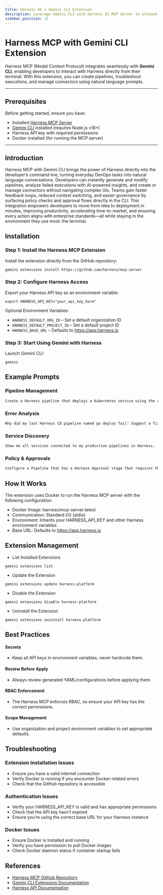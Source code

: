 ```yaml
---
title: Harness AI x Gemini CLI Extension
description: Leverage Gemini CLI with Harness AI MCP Server to unleash your developer workflows
sidebar_position: 11
---
```


# Harness MCP with Gemini CLI Extension

Harness MCP (Model Context Protocol) integrates seamlessly with **Gemini CLI**, enabling developers to interact with Harness directly from their terminal. With this extension, you can create pipelines, troubleshoot executions, and manage connectors using natural language prompts.

---

## Prerequisites

Before getting started, ensure you have:

- Installed [Harness MCP Server](https://developer.harness.io/docs/platform/harness-aida/harness-mcp-server/)  
- [Gemini CLI](https://github.com/google-gemini/cli) installed (requires Node.js v18+)  
- Harness API key with required permissions
- Docker installed (for running the MCP server)



---

## Introduction

Harness MCP with Gemini CLI brings the power of Harness directly into the developer’s command line, turning everyday DevOps tasks into natural language conversations. Developers can instantly generate and modify pipelines, analyze failed executions with AI-powered insights, and create or manage connectors without navigating complex UIs. Teams gain faster feedback loops, reduced context switching, and easier governance by surfacing policy checks and approval flows directly in the CLI. This integration empowers developers to move from idea to deployment in minutes, improving productivity, accelerating time-to-market, and ensuring every action aligns with enterprise standards—all while staying in the environment they use most: the terminal.

## Installation

### Step 1: Install the Harness MCP Extension
Install the extension directly from the GitHub repository:

```bash
gemini extensions install https://github.com/harness/mcp-server
```


### Step 2: Configure Harness Access

Export your Harness API key as an environment variable:

```
export HARNESS_API_KEY="your_api_key_here"
```

Optional Environment Variables:

- `HARNESS_DEFAULT_ORG_ID` – Set a default organization ID
- `HARNESS_DEFAULT_PROJECT_ID` – Set a default project ID
- `HARNESS_BASE_URL` – Defaults to https://app.harness.io

###  Step 3: Start Using Gemini with Harness

Launch Gemini CLI:

```
gemini
```

## Example Prompts

### Pipeline Management

```bash
Create a Harness pipeline that deploys a Kubernetes service using the account-level template "Golden Pipeline Template".
```

### Error Analysis

```bash
Why did my last Harness CD pipeline named go deploy fail? Suggest a fix.
```

### Service Discovery 

```bash
Show me all services connected to my production pipelines in Harness.
```

### Policy & Approvals

```bash
Configure a Pipeline that has a Harness Approval stage that requires the account administrator user group to approve. Minimum 2 users must approve.
```

## How It Works

The extension uses Docker to run the Harness MCP server with the following configuration:

- Docker Image: harness/mcp-server:latest
- Communication: Standard I/O (stdio)
- Environment: Inherits your HARNESS_API_KEY and other Harness environment variables
- Base URL: Defaults to https://app.harness.io

## Extension Management

- List Installed Extensions

```shell 
gemini extensions list
```

- Update the Extension

```shell
gemini extensions update harness-platform
```

- Disable the Extension

```shell
gemini extensions disable harness-platform
```

- Uninstall the Extension

```shell
gemini extensions uninstall harness-platform
```

## Best Practices

#### Secrets
 
- Keep all API keys in environment variables, never hardcode them.

#### Review Before Apply

- Always review generated YAML/configurations before applying them.

#### RBAC Enforcement

- The Harness MCP enforces RBAC, so ensure your API key has the correct permissions.

 #### Scope Management
 
- Use organization and project environment variables to set appropriate defaults.

## Troubleshooting

### Extension Installation Issues

- Ensure you have a valid internet connection
- Verify Docker is running if you encounter Docker-related errors
- Check that the GitHub repository is accessible

### Authentication Issues

- Verify your HARNESS_API_KEY is valid and has appropriate permissions
- Check that the API key hasn’t expired
- Ensure you’re using the correct base URL for your Harness instance

### Docker Issues

- Ensure Docker is installed and running
- Verify you have permission to pull Docker images
- Check Docker daemon status if container startup fails

## References
- [Harness MCP GitHub Repository](https://github.com/harness/mcp-server)
- [Gemini CLI Extensions Documentation](https://ai.google.dev/gemini-api/docs/cli)
- [Harness API Documentation](https://developer.harness.io/docs)
